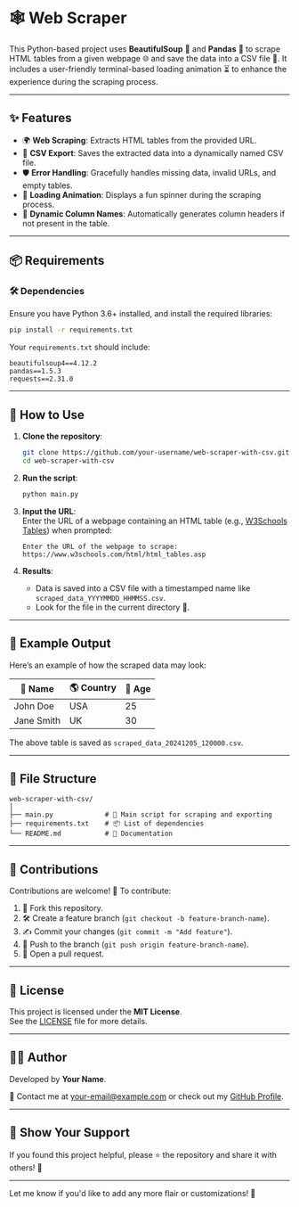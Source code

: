 # 🕸️ Web Scraper

This Python-based project uses **BeautifulSoup** 🥣 and **Pandas** 🐼 to scrape HTML tables from a given webpage 🌐 and save the data into a CSV file 📂. It includes a user-friendly terminal-based loading animation ⏳ to enhance the experience during the scraping process.

---

## ✨ Features
- 🌍 **Web Scraping**: Extracts HTML tables from the provided URL.
- 📝 **CSV Export**: Saves the extracted data into a dynamically named CSV file.
- 🛡️ **Error Handling**: Gracefully handles missing data, invalid URLs, and empty tables.
- 🎡 **Loading Animation**: Displays a fun spinner during the scraping process.
- 🔖 **Dynamic Column Names**: Automatically generates column headers if not present in the table.

---

## 📦 Requirements
### 🛠️ Dependencies
Ensure you have Python 3.6+ installed, and install the required libraries:

```bash
pip install -r requirements.txt
```

Your `requirements.txt` should include:

```plaintext
beautifulsoup4==4.12.2
pandas==1.5.3
requests==2.31.0
```

---

## 🚀 How to Use
1. **Clone the repository**:

   ```bash
   git clone https://github.com/your-username/web-scraper-with-csv.git
   cd web-scraper-with-csv
   ```

2. **Run the script**:

   ```bash
   python main.py
   ```

3. **Input the URL**:  
   Enter the URL of a webpage containing an HTML table (e.g., [W3Schools Tables](https://www.w3schools.com/html/html_tables.asp)) when prompted:

   ```plaintext
   Enter the URL of the webpage to scrape: https://www.w3schools.com/html/html_tables.asp
   ```

4. **Results**:  
   - Data is saved into a CSV file with a timestamped name like `scraped_data_YYYYMMDD_HHMMSS.csv`.  
   - Look for the file in the current directory 📂.

---

## 🧾 Example Output
Here’s an example of how the scraped data may look:

| 🧑 Name       | 🌎 Country   | 🔢 Age  |
|---------------|-------------|---------|
| John Doe      | USA         | 25      |
| Jane Smith    | UK          | 30      |

The above table is saved as `scraped_data_20241205_120000.csv`.

---

## 📂 File Structure
```
web-scraper-with-csv/
│
├── main.py             # 🚀 Main script for scraping and exporting
├── requirements.txt    # 📦 List of dependencies
└── README.md           # 📖 Documentation
```

---

## 🤝 Contributions
Contributions are welcome! 🎉 To contribute:
1. 🍴 Fork this repository.
2. 🛠️ Create a feature branch (`git checkout -b feature-branch-name`).
3. ✍️ Commit your changes (`git commit -m "Add feature"`).
4. 🔄 Push to the branch (`git push origin feature-branch-name`).
5. 📩 Open a pull request.

---

## 📜 License
This project is licensed under the **MIT License**.  
See the [LICENSE](LICENSE) file for more details.

---

## 🧑‍💻 Author
Developed by **Your Name**.  

💌 Contact me at [your-email@example.com](mailto:your-email@example.com) or check out my [GitHub Profile](https://github.com/your-username).

---

## 🌟 Show Your Support
If you found this project helpful, please ⭐ the repository and share it with others! 🚀

---

Let me know if you'd like to add any more flair or customizations! 🎉

